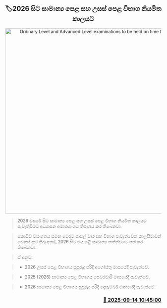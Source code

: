<p align='center'><b><h2 align='center' title='Ordinary Level and Advanced Level examinations to be held on time from 2026'>🏷2026 සිට සාමාන්‍ය පෙළ සහ උසස් පෙළ විභාග නියමිත කාලයට</h2></b></p>
<p align='center'><img src='https://helakuru.sgp1.cdn.digitaloceanspaces.com/esana/images/lib/al-exam-students[1].jpg' width='600' alt='Ordinary Level and Advanced Level examinations to be held on time from 2026'></p>

> 2026 වසරේ සිට සාමාන්‍ය පෙළ සහ උසස් පෙළ විභාග නියමිත කාලයට පැවැත්වීමට අධ්‍යාපන අමාත්‍යාංශය තීරණය කර තිබෙනවා.

> කොවිඩ් වසංගතය සමඟ මෙරට පාසල් වාර සහ විභාග පැවැත්වෙන කාලසීමාවන් වෙනස් කර තිබූ අතර, 2026 සිට එය යළි සාමාන්‍ය තත්ත්වයට පත් කර තිබෙනවා.

> ඒ අනුව:

> * 2026 උසස් පෙළ විභාගය සුපුරුදු පරිදි අගෝස්තු මාසයේදී පැවැත්වේ.

> * 2025 (2026) සාමාන්‍ය පෙළ විභාගය පෙබරවාරි මාසයේදී පැවැත්වේ.

> * 2026 සාමාන්‍ය පෙළ විභාගය සුපුරුදු පරිදි දෙසැම්බර් මාසයේදී පැවැත්වේ.



<h3 align='right'><a href='https://www.helakuru.lk/esana/p/113616/'>📅 2025-09-14 10:45:00</a></h3>
